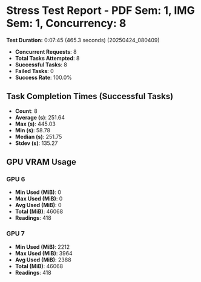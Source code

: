 # Stress Test Report - PDF Sem: 1, IMG Sem: 1, Concurrency: 8

**Test Duration:** 0:07:45 (465.3 seconds) (20250424_080409)

- **Concurrent Requests**: 8
- **Total Tasks Attempted**: 8
- **Successful Tasks**: 8
- **Failed Tasks**: 0
- **Success Rate**: 100.0%

## Task Completion Times (Successful Tasks)

- **Count**: 8
- **Average (s)**: 251.64
- **Max (s)**: 445.03
- **Min (s)**: 58.78
- **Median (s)**: 251.75
- **Stdev (s)**: 135.27

## GPU VRAM Usage

### GPU 6

- **Min Used (MiB)**: 0
- **Max Used (MiB)**: 0
- **Avg Used (MiB)**: 0
- **Total (MiB)**: 46068
- **Readings**: 418

### GPU 7

- **Min Used (MiB)**: 2212
- **Max Used (MiB)**: 3964
- **Avg Used (MiB)**: 2388
- **Total (MiB)**: 46068
- **Readings**: 418


